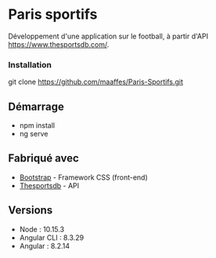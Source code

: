 # Paris sportifs

Développement d'une application sur le football, à partir d'API https://www.thesportsdb.com/.


### Installation

git clone https://github.com/maaffes/Paris-Sportifs.git


## Démarrage

* npm install
* ng serve

## Fabriqué avec


* [Bootstrap](https://getbootstrap.com) - Framework CSS (front-end)
* [Thesportsdb](https://www.thesportsdb.com/api.php) - API

## Versions

* Node : 10.15.3
* Angular CLI : 8.3.29
* Angular : 8.2.14


